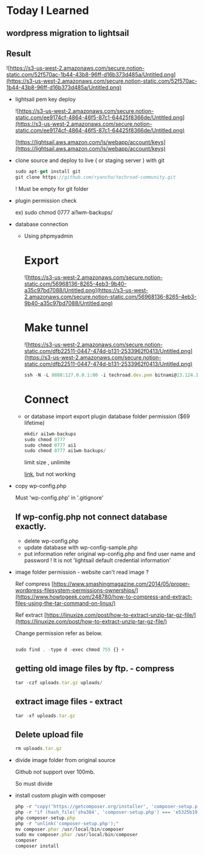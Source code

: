 # Today I Learned

## wordpress migration to lightsail

## Result

![https://s3-us-west-2.amazonaws.com/secure.notion-static.com/52f570ac-1b44-43b8-96ff-d16b373d485a/Untitled.png](https://s3-us-west-2.amazonaws.com/secure.notion-static.com/52f570ac-1b44-43b8-96ff-d16b373d485a/Untitled.png)

- lightsail pem key deploy

    ![https://s3-us-west-2.amazonaws.com/secure.notion-static.com/ee9174cf-4864-46f5-87c1-64425f8366de/Untitled.png](https://s3-us-west-2.amazonaws.com/secure.notion-static.com/ee9174cf-4864-46f5-87c1-64425f8366de/Untitled.png)

    [https://lightsail.aws.amazon.com/ls/webapp/account/keys](https://lightsail.aws.amazon.com/ls/webapp/account/keys)

- clone source and deploy to live ( or staging server ) with git

    ```jsx
    sudo apt-get install git
    git clone https://github.com/ryancho/techroad-community.git
    ```

    ! Must be empty for git folder

- plugin permission check

    ex) sudo chmod 0777 ai1wm-backups/ 

- database connection
    - Using phpmyadmin

        # Export

        ![https://s3-us-west-2.amazonaws.com/secure.notion-static.com/56968136-8265-4eb3-9b40-a35c97bd7088/Untitled.png](https://s3-us-west-2.amazonaws.com/secure.notion-static.com/56968136-8265-4eb3-9b40-a35c97bd7088/Untitled.png)

        # Make tunnel

        ![https://s3-us-west-2.amazonaws.com/secure.notion-static.com/dfb22511-0447-474d-b131-2533962f0413/Untitled.png](https://s3-us-west-2.amazonaws.com/secure.notion-static.com/dfb22511-0447-474d-b131-2533962f0413/Untitled.png)

        ```jsx
        ssh -N -L 8888:127.0.0.1:80 -i techroad.dev.pem bitnami@13.124.195.90
        ```

        # Connect

    - or database import export plugin database folder permission ($69 lifetime)

        ```jsx
        mkdir ai1wm-backups
        sudo chmod 0777
        sudo chmod 0777 ai1
        sudo chmod 0777 ai1wm-backups/
        ```

        limit size , unlimite

        [link](https://medium.com/@bernardagustinowidjanarko/increase-512mb-limit-in-all-in-one-wp-migration-9a3a9216dea#:~:text=Click%20on%20Update%20File%20to,import%20maximum%2010GB%20of%20file.), but not working 

- copy wp-config.php

    Must 'wp-config.php' in '.gitignore' 

    ## If wp-config.php not connect database exactly.

    - delete wp-config.php
    - update database with wp-config-sample.php
    - put information refer original wp-config.php and find user name and password 
    ! It is not 'lightsail default credential information'

- image folder permission - website can't read image ?

    Ref compress [https://www.smashingmagazine.com/2014/05/proper-wordpress-filesystem-permissions-ownerships/](https://www.howtogeek.com/248780/how-to-compress-and-extract-files-using-the-tar-command-on-linux/) 

    Ref extract [https://linuxize.com/post/how-to-extract-unzip-tar-gz-file/](https://linuxize.com/post/how-to-extract-unzip-tar-gz-file/) 

    Change permission refer as below.

    ```jsx

    sudo find . -type d -exec chmod 755 {} +

    ```

    ## getting old image files by ftp. - compress

    ```jsx
    tar -czf uploads.tar.gz uploads/
    ```

    ## extract image files - extract

    ```jsx
    tar -xf uploads.tar.gz
    ```

    ## Delete upload file

    ```jsx
    rm uploads.tar.gz
    ```

- divide image folder from original source

    Github not support over 100mb.

    So must divide 

- install custom plugin with composer

    ```jsx
    php -r "copy('https://getcomposer.org/installer', 'composer-setup.php');"
    php -r "if (hash_file('sha384', 'composer-setup.php') === 'e5325b19b381bfd88ce90a5ddb7823406b2a38cff6bb704b0acc289a09c8128d4a8ce2bbafcd1fcbdc38666422fe2806') { echo 'Installer verified'; } else { echo 'Installer corrupt'; unlink('composer-setup.php'); } echo PHP_EOL;"
    php composer-setup.php
    php -r "unlink('composer-setup.php');"
    mv composer.phar /usr/local/bin/composer 
    sudo mv composer.phar /usr/local/bin/composer
    composer
    composer install
    ```
